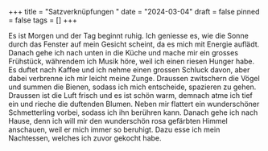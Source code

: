 +++
title = "Satzverknüpfungen "
date = "2024-03-04"
draft = false
pinned = false
tags = []
+++






Es ist Morgen und der Tag beginnt ruhig. Ich geniesse es, wie die Sonne durch das Fenster auf mein Gesicht scheint, da es mich mit Energie auflädt. Danach gehe ich nach unten in die Küche und mache mir ein grosses Frühstück, währendem ich Musik höre, weil ich einen riesen Hunger habe. Es duftet nach Kaffee und ich nehme einen grossen Schluck davon, aber dabei verbrenne ich mir leicht meine Zunge. Draussen zwitschern die Vögel und summen die Bienen, sodass ich mich entscheide, spazieren zu gehen. Draussen ist die Luft frisch und es ist schön warm, demnach atme ich tief ein und rieche die duftenden Blumen. Neben mir flattert ein wunderschöner Schmetterling vorbei, sodass ich ihn berühren kann. Danach gehe ich nach Hause, denn ich will mir den wunderschön rosa gefärbten Himmel anschauen, weil er mich immer so beruhigt. Dazu esse ich mein Nachtessen, welches ich zuvor gekocht habe.